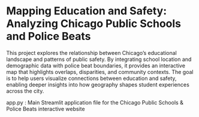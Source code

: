 # Mapping Education and Safety: Analyzing Chicago Public Schools and Police Beats

This project explores the relationship between Chicago’s educational landscape and patterns of public safety. By integrating school location and demographic data with police beat boundaries, it provides an interactive map that highlights overlaps, disparities, and community contexts. The goal is to help users visualize connections between education and safety, enabling deeper insights into how geography shapes student experiences across the city.


app.py : Main Streamlit application file for the Chicago Public Schools & Police Beats interactive website
